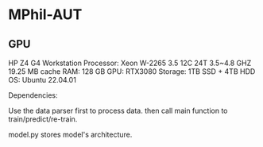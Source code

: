 # MPhil-AUT

## GPU
HP Z4 G4 Workstation
Processor: Xeon W-2265 3.5 12C 24T 3.5~4.8 GHZ 19.25 MB cache
RAM: 128 GB
GPU: RTX3080
Storage: 1TB SSD + 4TB HDD
OS: Ubuntu 22.04.01

Dependencies:



Use the data parser first to process data.
then call main function to train/predict/re-train.

model.py stores model's architecture.
